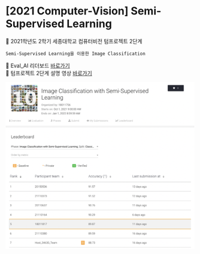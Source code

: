 # [2021 Computer-Vision] Semi-Supervised Learning

📌 2021학년도 2학기 세종대학교 컴퓨터비전 텀프로젝트 2단계

```
Semi-Supervised Learning을 이용한 Image Classification
```

📍 Eval_AI 리더보드 [바로가기](http://203.250.148.129:3088/web/challenges/challenge-page/60/overview)   
📍 텀프로젝트 2단계 설명 영상 [바로가기](https://youtu.be/JtejDcDV1ic)

![leaderboard](./computervision_leaderboard.png)
